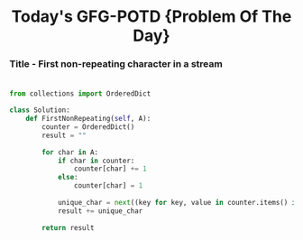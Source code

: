 <h1 align="center">Today's GFG-POTD {Problem Of The Day}</h1>

### Title - First non-repeating character in a stream<br><br>

```python
from collections import OrderedDict

class Solution:
	def FirstNonRepeating(self, A):
        counter = OrderedDict()  
        result = ""
    
        for char in A:
            if char in counter:
                counter[char] += 1
            else:
                counter[char] = 1
    
            unique_char = next((key for key, value in counter.items() if value == 1), "#")
            result += unique_char
    
        return result
```
